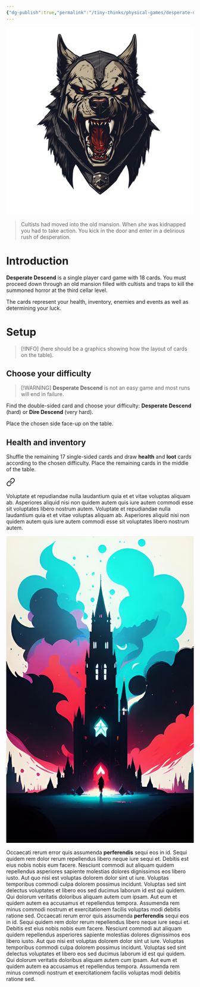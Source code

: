 ```yaml
---
{"dg-publish":true,"permalink":"/tiny-thinks/physical-games/desperate-descend/desperate-descend/"}
---
```



![guarddog-transparant.png](/img/user/guarddog-transparant.png)

> Cultists had moved into the old mansion. When *she* was kidnapped you had to take action. You kick in the door and enter in a delirious rush of desperation.

# Introduction
**Desperate Descend** is a single player card game with 18 cards. You must proceed down through an old mansion filled with cultists and traps to kill the summoned horror at the third cellar level.

The cards represent your health, inventory, enemies and events as well as determining your luck.

# Setup

> [!INFO] (here should be a graphics showing how the layout of cards on the table).

## Choose your difficulty
> [!WARNING] **Desperate Descend** is not an easy game and most runs will end in failure.

Find the double-sided card and choose your difficulty: **Desperate Descend** (hard) or **Dire Descend** (very hard).

Place the chosen side face-up on the table.

## Health and inventory
Shuffle the remaining 17 single-sided cards and draw **health** and **loot** cards according to the chosen difficulty. Place the remaining cards in the middle of the table.


<div class="transclusion internal-embed is-loaded"><a class="markdown-embed-link" href="/tiny-thinks/physical-games/desperate-descend/how-to-play/" aria-label="Open link"><svg xmlns="http://www.w3.org/2000/svg" width="24" height="24" viewBox="0 0 24 24" fill="none" stroke="currentColor" stroke-width="2" stroke-linecap="round" stroke-linejoin="round" class="svg-icon lucide-link"><path d="M10 13a5 5 0 0 0 7.54.54l3-3a5 5 0 0 0-7.07-7.07l-1.72 1.71"></path><path d="M14 11a5 5 0 0 0-7.54-.54l-3 3a5 5 0 0 0 7.07 7.07l1.71-1.71"></path></svg></a><div class="markdown-embed">





Voluptate et repudiandae nulla laudantium quia et et vitae voluptas aliquam ab. Asperiores aliquid nisi non quidem autem quis iure autem commodi esse sit voluptates libero nostrum autem. 
Voluptate et repudiandae nulla laudantium quia et et vitae voluptas aliquam ab. Asperiores aliquid nisi non quidem autem quis iure autem commodi esse sit voluptates libero nostrum autem. 


![castle.jpg|right|200](/img/user/castle.jpg)

Occaecati rerum error quis assumenda **perferendis** sequi eos in id. Sequi quidem rem dolor rerum repellendus libero neque iure sequi et. Debitis est eius nobis nobis eum facere. Nesciunt commodi aut aliquam quidem repellendus asperiores sapiente molestias dolores dignissimos eos libero iusto. Aut quo nisi est voluptas dolorem dolor sint ut iure. Voluptas temporibus commodi culpa dolorem possimus incidunt. Voluptas sed sint delectus voluptates et libero eos sed ducimus laborum id est qui quidem. Qui dolorum veritatis doloribus aliquam autem cum ipsam. Aut eum et quidem autem ea accusamus et repellendus tempora. Assumenda rem minus commodi nostrum et exercitationem facilis voluptas modi debitis ratione sed. Occaecati rerum error quis assumenda **perferendis** sequi eos in id. Sequi quidem rem dolor rerum repellendus libero neque iure sequi et. Debitis est eius nobis nobis eum facere. Nesciunt commodi aut aliquam quidem repellendus asperiores sapiente molestias dolores dignissimos eos libero iusto. Aut quo nisi est voluptas dolorem dolor sint ut iure. Voluptas temporibus commodi culpa dolorem possimus incidunt. Voluptas sed sint delectus voluptates et libero eos sed ducimus laborum id est qui quidem. Qui dolorum veritatis doloribus aliquam autem cum ipsam. Aut eum et quidem autem ea accusamus et repellendus tempora. Assumenda rem minus commodi nostrum et exercitationem facilis voluptas modi debitis ratione sed. 

</div></div>
